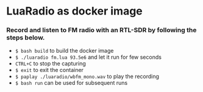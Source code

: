# LuaRadio as docker image

### Record and listen to FM radio with an RTL-SDR by following the steps below. 

- `$ bash build` to build the docker image
- `$ ./luaradio fm.lua 93.5e6` and let it run for few seconds
- `CTRL+C` to stop the capturing
- `$ exit` to exit the container  
- `$ paplay ./luaradio/wbfm_mono.wav` to play the recording
- `$ bash run` can be used for subsequent runs
